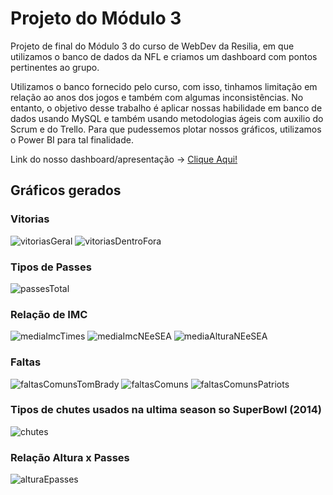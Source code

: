 # Projeto do Módulo 3
Projeto de final do Módulo 3 do curso de WebDev da Resilia, 
em que utilizamos o banco de dados da NFL e criamos um dashboard 
com pontos pertinentes ao grupo.

Utilizamos o banco fornecido pelo curso, com isso, 
tinhamos limitação em relação ao anos dos jogos e também com 
algumas inconsistências. 
No entanto, o objetivo desse trabalho é aplicar nossas habilidade
em banco de dados usando MySQL e também usando metodologias
ágeis com auxilio do Scrum e do Trello. Para que pudessemos
plotar nossos gráficos, utilizamos o Power BI para tal finalidade.

Link do nosso dashboard/apresentação -> <a href="https://p3-dashboard-nfl.netlify.app/">Clique Aqui!</a>

## Gráficos gerados

### Vitorias
![vitoriasGeral](https://raw.githubusercontent.com/yagormorares/projetoModulo3/master/graphs/vitoriasTimes.PNG)
![vitoriasDentroFora](https://raw.githubusercontent.com/yagormorares/projetoModulo3/master/graphs/vitoriasDentroEFora.PNG)

### Tipos de Passes
![passesTotal](https://user-images.githubusercontent.com/93831063/153639082-0b679e3d-9cb1-4e23-9001-5827c1e39b85.PNG)

### Relação de IMC
![mediaImcTimes](https://user-images.githubusercontent.com/93831063/153639293-7aba9334-d185-41ff-b0fd-d952b5d9590a.png)
![mediaImcNEeSEA](https://user-images.githubusercontent.com/93831063/153639326-7bf38d12-ed54-49df-9671-7d5c498263af.png)
![mediaAlturaNEeSEA](https://user-images.githubusercontent.com/93831063/153639342-e6fcf328-9c6a-48bc-a83e-d300d88e0b8c.png)

### Faltas
![faltasComunsTomBrady](https://user-images.githubusercontent.com/93831063/153639519-f71dd4b5-1303-468f-930d-311d433a6f4d.png)
![faltasComuns](https://user-images.githubusercontent.com/93831063/153639537-446c0e2d-a743-4805-8666-8b40bc6274dd.png)
![faltasComunsPatriots](https://user-images.githubusercontent.com/93831063/153639551-dfda1777-da0c-4d19-9f73-c849aed703fc.png)

### Tipos de chutes usados na ultima season so SuperBowl (2014)
![chutes](https://user-images.githubusercontent.com/93831063/153639637-700e2ebe-43c5-4a8d-b899-90f88c6cf093.PNG)

### Relação Altura x Passes
![alturaEpasses](https://user-images.githubusercontent.com/93831063/153639656-413fd6c6-e3d6-4fe8-b720-034e5488172c.PNG)
